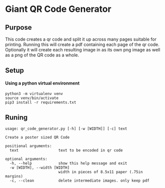 # Giant QR Code Generator

## Purpose

This code creates a qr code and split it up across many pages suitable for
printing. Running this will create a pdf containing each page of the qr code.
Optionally it will create each resulting image in as its own png image as well
as a png of the QR code as a whole.

## Setup

#### Using a python virtual environment

```
python3 -m virtualenv venv
source venv/bin/activate
pip3 install -r requirements.txt
```

## Runing

```
usage: qr_code_generator.py [-h] [-w [WIDTH]] [-c] text

Create a poster sized QR Code

positional arguments:
  text                  text to be encoded in qr code

optional arguments:
  -h, --help            show this help message and exit
  -w [WIDTH], --width [WIDTH]
                        width in pieces of 8.5x11 paper (.75in margins)
  -c, --clean           delete intermediate images. only keep pdf
```

